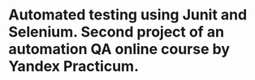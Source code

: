 # Automated testing using Junit and Selenium. Second project of an automation QA online course by Yandex Practicum. 

